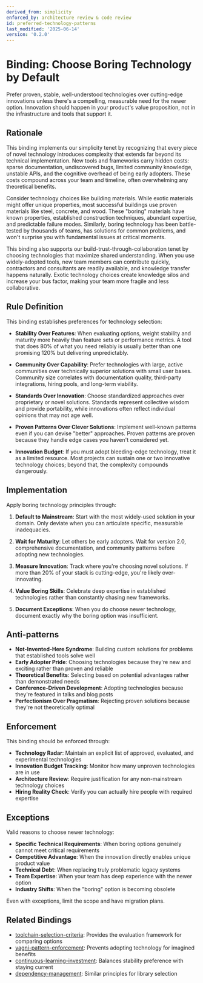 ```yaml
---
derived_from: simplicity
enforced_by: architecture review & code review
id: preferred-technology-patterns
last_modified: '2025-06-14'
version: '0.2.0'
---
```

# Binding: Choose Boring Technology by Default

Prefer proven, stable, well-understood technologies over cutting-edge innovations unless there's a compelling, measurable need for the newer option. Innovation should happen in your product's value proposition, not in the infrastructure and tools that support it.

## Rationale

This binding implements our simplicity tenet by recognizing that every piece of novel technology introduces complexity that extends far beyond its technical implementation. New tools and frameworks carry hidden costs: sparse documentation, undiscovered bugs, limited community knowledge, unstable APIs, and the cognitive overhead of being early adopters. These costs compound across your team and timeline, often overwhelming any theoretical benefits.

Consider technology choices like building materials. While exotic materials might offer unique properties, most successful buildings use proven materials like steel, concrete, and wood. These "boring" materials have known properties, established construction techniques, abundant expertise, and predictable failure modes. Similarly, boring technology has been battle-tested by thousands of teams, has solutions for common problems, and won't surprise you with fundamental issues at critical moments.

This binding also supports our build-trust-through-collaboration tenet by choosing technologies that maximize shared understanding. When you use widely-adopted tools, new team members can contribute quickly, contractors and consultants are readily available, and knowledge transfer happens naturally. Exotic technology choices create knowledge silos and increase your bus factor, making your team more fragile and less collaborative.

## Rule Definition

This binding establishes preferences for technology selection:

- **Stability Over Features**: When evaluating options, weight stability and maturity more heavily than feature sets or performance metrics. A tool that does 80% of what you need reliably is usually better than one promising 120% but delivering unpredictably.

- **Community Over Capability**: Prefer technologies with large, active communities over technically superior solutions with small user bases. Community size correlates with documentation quality, third-party integrations, hiring pools, and long-term viability.

- **Standards Over Innovation**: Choose standardized approaches over proprietary or novel solutions. Standards represent collective wisdom and provide portability, while innovations often reflect individual opinions that may not age well.

- **Proven Patterns Over Clever Solutions**: Implement well-known patterns even if you can devise "better" approaches. Proven patterns are proven because they handle edge cases you haven't considered yet.

- **Innovation Budget**: If you must adopt bleeding-edge technology, treat it as a limited resource. Most projects can sustain one or two innovative technology choices; beyond that, the complexity compounds dangerously.

## Implementation

Apply boring technology principles through:

1. **Default to Mainstream**: Start with the most widely-used solution in your domain. Only deviate when you can articulate specific, measurable inadequacies.

2. **Wait for Maturity**: Let others be early adopters. Wait for version 2.0, comprehensive documentation, and community patterns before adopting new technologies.

3. **Measure Innovation**: Track where you're choosing novel solutions. If more than 20% of your stack is cutting-edge, you're likely over-innovating.

4. **Value Boring Skills**: Celebrate deep expertise in established technologies rather than constantly chasing new frameworks.

5. **Document Exceptions**: When you do choose newer technology, document exactly why the boring option was insufficient.

## Anti-patterns

- **Not-Invented-Here Syndrome**: Building custom solutions for problems that established tools solve well
- **Early Adopter Pride**: Choosing technologies because they're new and exciting rather than proven and reliable
- **Theoretical Benefits**: Selecting based on potential advantages rather than demonstrated needs
- **Conference-Driven Development**: Adopting technologies because they're featured in talks and blog posts
- **Perfectionism Over Pragmatism**: Rejecting proven solutions because they're not theoretically optimal

## Enforcement

This binding should be enforced through:

- **Technology Radar**: Maintain an explicit list of approved, evaluated, and experimental technologies
- **Innovation Budget Tracking**: Monitor how many unproven technologies are in use
- **Architecture Review**: Require justification for any non-mainstream technology choices
- **Hiring Reality Check**: Verify you can actually hire people with required expertise

## Exceptions

Valid reasons to choose newer technology:

- **Specific Technical Requirements**: When boring options genuinely cannot meet critical requirements
- **Competitive Advantage**: When the innovation directly enables unique product value
- **Technical Debt**: When replacing truly problematic legacy systems
- **Team Expertise**: When your team has deep experience with the newer option
- **Industry Shifts**: When the "boring" option is becoming obsolete

Even with exceptions, limit the scope and have migration plans.

## Related Bindings

- [toolchain-selection-criteria](../../docs/bindings/core/toolchain-selection-criteria.md): Provides the evaluation framework for comparing options
- [yagni-pattern-enforcement](../../docs/bindings/core/yagni-pattern-enforcement.md): Prevents adopting technology for imagined benefits
- [continuous-learning-investment](../../docs/bindings/core/continuous-learning-investment.md): Balances stability preference with staying current
- [dependency-management](../../docs/bindings/categories/python/dependency-management.md): Similar principles for library selection
